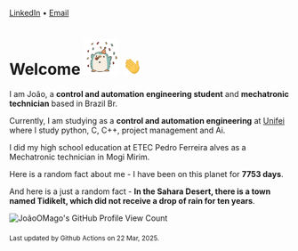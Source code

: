 [LinkedIn](https://www.linkedin.com/in/joão-pedro-gozzoli-b95641301/) &bull;
[Email](joaopedrogozzoli@gmail.com)

# Welcome <img src="happy.gif" height="64px" /> <img src="wave.gif" height="32px" />

I am João, a  **control and automation engineering student** and **mechatronic technician** based in Brazil Br.

Currently, I am studying as a **control and automation engineering** at [Unifei](https://unifei.edu.br) where I study python, C, C++, project management and Ai.

I did my high school education at ETEC Pedro Ferreira alves as a Mechatronic technician in Mogi Mirim.

Here is a random fact about me - I have been on this planet for **7753 days**.

And here is a just a random fact -  **In the Sahara Desert, there is a town named Tidikelt, which did not receive a drop of rain for ten years**.

![JoãoOMago's GitHub Profile View Count](https://komarev.com/ghpvc/?username=JoaoOMago)

<sub>Last updated by Github Actions on 22 Mar, 2025.</sub>
